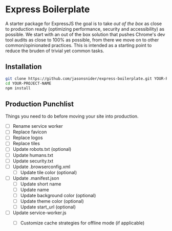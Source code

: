 # Express Boilerplate
A starter package for ExpressJS the goal is to take _out of the box_ as close to production ready (optimizing performance, security and accessibility) as possible. We start with an out of the box solution that pushes Chrome's dev tool audits as close to 100% as possible, from there we move on to other common/opinionated practices. This is intended as a starting point to reduce the bruden of trivial yet common tasks.

## Installation

```sh
git clone https://github.com/jasonsnider/express-boilerplate.git YOUR-PROJECT-NAME
cd YOUR-PROJECT-NAME
npm install
```


## Production Punchlist

Things you need to do before moving your site into production.

- [ ] Rename service worker
- [ ] Replace favicon
- [ ] Replace logos
- [ ] Replace tiles
- [ ] Update robots.txt (optional)
- [ ] Update humans.txt
- [ ] Update security.txt
- [ ] Update .browserconfig.xml
    - [ ] Update tile color (optional)
- [ ] Update .manifest.json
    - [ ] Update short name
    - [ ] Update name
    - [ ] Update background color (optional)
    - [ ] Update theme color (optional)
    - [ ] Update start_url (optional)
- [ ] Update service-worker.js
    - [ ] Customize cache strategies for offline mode (if applicable)



